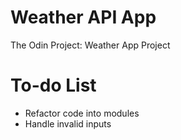 # Weather API App
The Odin Project: Weather App Project
# To-do List
* Refactor code into modules
* Handle invalid inputs
